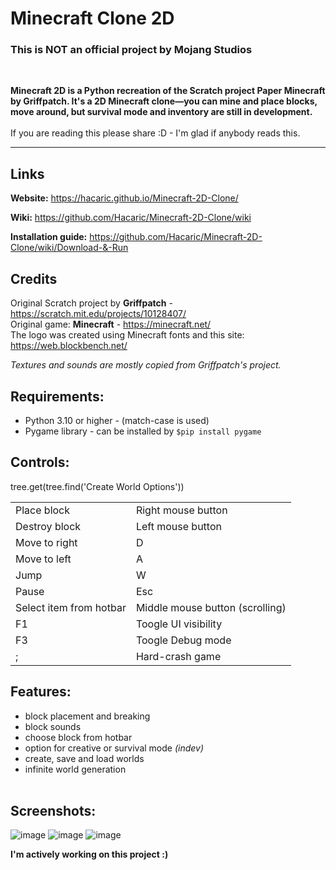 # Minecraft Clone 2D

### This is NOT an official project by Mojang Studios
</br>

**Minecraft 2D is a Python recreation of the Scratch project Paper Minecraft by Griffpatch.
It's a 2D Minecraft clone—you can mine and place blocks, move around, but survival mode and inventory are still in development.**</br></br>
If you are reading this please share :D - I'm glad if anybody reads this.</br>

***

## Links

**Website:**
https://hacaric.github.io/Minecraft-2D-Clone/

**Wiki:**
https://github.com/Hacaric/Minecraft-2D-Clone/wiki

**Installation guide:**
https://github.com/Hacaric/Minecraft-2D-Clone/wiki/Download-&-Run

## Credits
Original Scratch project by **Griffpatch** - https://scratch.mit.edu/projects/10128407/  
Original game: **Minecraft** - https://minecraft.net/   
The logo was created using Minecraft fonts and this site: https://web.blockbench.net/    

_Textures and sounds are mostly copied from Griffpatch's project._  


## Requirements:
 - Python 3.10 or higher - (match-case is used)
 - Pygame library  - can be installed by ```$pip install pygame```

## Controls:
<table>
<tr><td>Place block</td><td>Right mouse button</td></tr>
<tr><td>Destroy block</td><td>Left mouse button</td></tr>
<tr><td>Move to right</td><td>D</td></tr>
<tr><td>Move to left</td><td>A</td></tr>
<tr><td>Jump</td><td>W</td></tr>
<tr><td>Pause</td><td>Esc</td></tr>
<tr><td>Select item from hotbar</td><td>Middle mouse button (scrolling)</td></tr>
<tr><td>F1</td><td>Toogle UI visibility</td></tr>tree.get(tree.find('Create World Options'))
<tr><td>F3</td><td>Toogle Debug mode</td></tr>
<tr><td>;</td><td>Hard-crash game</td></tr>
</table>

## Features:
- block placement and breaking
- block sounds
- choose block from hotbar
- option for creative or survival mode    *(indev)*
- create, save and load worlds
- infinite world generation</br></br>

## Screenshots:
![image](https://github.com/user-attachments/assets/98c35e0c-15af-4cc6-be3f-4d847f949113)
![image](https://github.com/user-attachments/assets/994d7dd4-8212-459c-b969-825a757e9359)
![image](https://github.com/user-attachments/assets/21640544-4af2-4323-9266-2c1084dab639)



__I'm actively working on this project :)__
